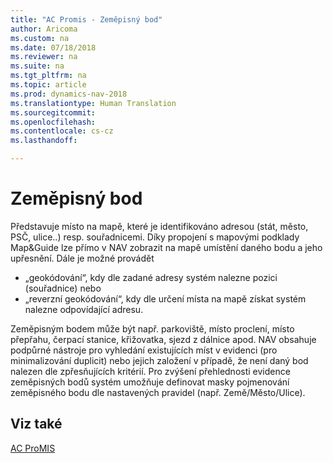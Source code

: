 ```yaml
---
title: "AC Promis - Zeměpisný bod"
author: Aricoma
ms.custom: na
ms.date: 07/18/2018
ms.reviewer: na
ms.suite: na
ms.tgt_pltfrm: na
ms.topic: article
ms.prod: dynamics-nav-2018
ms.translationtype: Human Translation
ms.sourcegitcommit: 
ms.openlocfilehash: 
ms.contentlocale: cs-cz
ms.lasthandoff: 

---
```



# <a name="ac-pm-geographic-point"></a>Zeměpisný bod

Představuje místo na mapě, které je identifikováno adresou (stát, město, PSČ, ulice..) resp. souřadnicemi. Díky propojení s mapovými podklady Map&Guide lze přímo v NAV zobrazit na mapě umístění daného bodu a jeho upřesnění. Dále je možné provádět
- „geokódování“, kdy dle zadané adresy systém nalezne pozici (souřadnice) nebo
- „reverzní geokódování“, kdy dle určení místa na mapě získat systém nalezne odpovídající adresu.

Zeměpisným bodem může být např. parkoviště, místo proclení, místo přepřahu, čerpací stanice, křižovatka, sjezd z dálnice apod. 
NAV obsahuje podpůrné nástroje pro vyhledání existujících míst v evidenci (pro minimalizování duplicit) nebo jejich založení v případě, že není daný bod nalezen dle zpřesňujících kritérií. 
Pro zvýšení přehlednosti evidence zeměpisných bodů systém umožňuje definovat masky pojmenování zeměpisného bodu dle nastavených pravidel (např. Země/Město/Ulice).

## <a name="see-also"></a>Viz také  
[AC ProMIS](ac-pm-promis.md)
